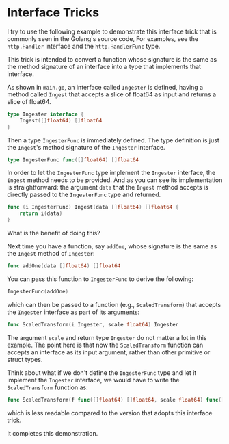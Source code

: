 # Interface Tricks

I try to use the following example to demonstrate this interface trick that is commonly seen in the Golang's source code, For examples, see the `http.Handler` interface and the `http.HandlerFunc` type.

This trick is intended to convert a function whose signature is the same as the method signature of an interface into a type that implements that interface.

As shown in `main.go`, an interface called `Ingester` is defined, having a method called `Ingest` that accepts a slice of float64 as input and returns a slice of float64.

```go
type Ingester interface {
	Ingest([]float64) []float64
}
```

Then a type `IngesterFunc` is immediately defined. The type definition is just the `Ingest`'s method signature of the `Ingester` interface.

```go
type IngesterFunc func([]float64) []float64
```

In order to let the `IngesterFunc` type implement the `Ingester` interface, the `Ingest` method needs to be provided. And as you can see its implementation is straightforward: the argument `data` that the `Ingest` method accepts is directly passed to the `IngesterFunc` type and returned.

```go
func (i IngesterFunc) Ingest(data []float64) []float64 {
	return i(data)
}
```

What is the benefit of doing this?

Next time you have a function, say `addOne`, whose signature is the same as the `Ingest` method of `Ingester`:

```go
func addOne(data []float64) []float64
```

You can pass this function to `IngesterFunc` to derive the following:

```go
IngesterFunc(addOne)
```

which can then be passed to a function (e.g., `ScaledTransform`) that accepts the `Ingester` interface as part of its arguments:

```go
func ScaledTransform(i Ingester, scale float64) Ingester
```

The argument `scale` and return type `Ingester` do not matter a lot in this example. The point here is that now the `ScaledTransform` function can accepts an interface as its input argument, rather than other primitive or struct types.

Think about what if we don't define the `IngesterFunc` type and let it implement the `Ingester` interface, we would have to write the `ScaledTransform` function as:

```go
func ScaledTransform(f func([]float64) []float64, scale float64) func([]float64) []float64
```

which is less readable compared to the version that adopts this interface trick.

It completes this demonstration.
